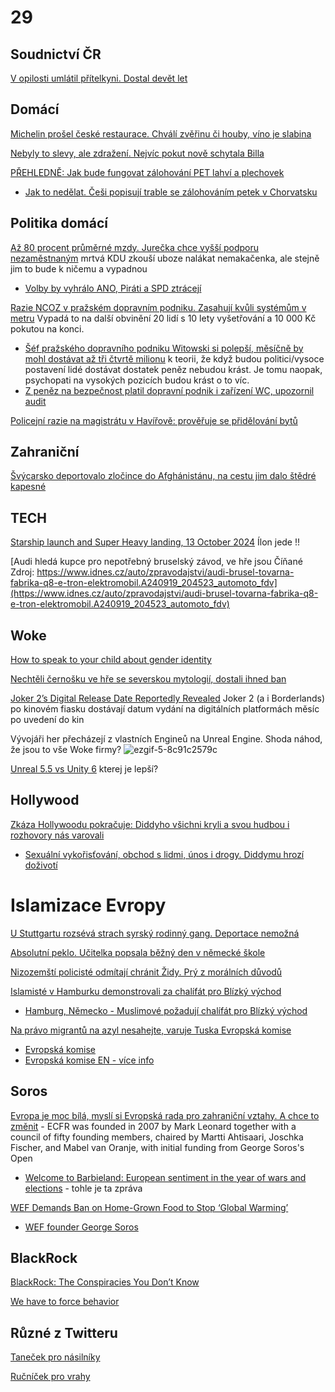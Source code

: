 # 29

## Soudnictví ČR

[V opilosti umlátil přítelkyni. Dostal devět let](https://www.novinky.cz/clanek/krimi-v-opilosti-umlatil-pritelkyni-dostal-devet-let-40493092)

## Domácí

[Michelin prošel české restaurace. Chválí zvěřinu či houby, víno je slabina](https://www.idnes.cz/ekonomika/domaci/michelin-pruvodce-gastronomie-analyza-cesko.A241011_161034_ekonomika_ven?zdroj=sph_hp)

[Nebyly to slevy, ale zdražení. Nejvíc pokut nově schytala Billa](https://www.novinky.cz/clanek/ekonomika-nebyly-to-slevy-ale-zdrazeni-nejvic-pokut-nove-schytala-billa-40492762)

[PŘEHLEDNĚ: Jak bude fungovat zálohování PET lahví a plechovek](https://www.novinky.cz/clanek/ekonomika-prehledne-jak-bude-fungovat-zalohovani-pet-lahvi-a-plechovek-40492714)
 * [Jak to nedělat. Češi popisují trable se zálohováním petek v Chorvatsku](https://www.idnes.cz/ekonomika/zahranicni/zalohovani-chorvatsko-pet-lahve.A241002_151027_eko-zahranicni_rie)

## Politika domácí

[Až 80 procent průměrné mzdy. Jurečka chce vyšší podporu nezaměstnaným](https://www.idnes.cz/ekonomika/domaci/podpora-v-nezamestnanosti-zmeny-rekvalifikace-mpsv-zakonik.A241014_155339_ekonomika_alis) mrtvá KDU zkouší uboze nalákat nemakačenka, ale stejně jim to bude k ničemu a vypadnou
 * [Volby by vyhrálo ANO, Piráti a SPD ztrácejí](https://www.novinky.cz/clanek/domaci-volby-by-vyhralo-ano-pirati-a-spd-ztraceji-40493059)

[Razie NCOZ v pražském dopravním podniku. Zasahují kvůli systémům v metru](https://www.idnes.cz/zpravy/domaci/detektivove-ncoz-zasahuji-v-dopravnim-podniku-kvuli-udajne-nevyhodnym-smlouvam.A241014_090439_domaci_vank) Vypadá to na další obvinění 20 lidí s 10 lety vyšetřování a 10 000 Kč pokutou na konci.
  * [Šéf pražského dopravního podniku Witowski si polepší, měsíčně by mohl dostávat až tři čtvrtě milionu](https://www.lidovky.cz/domov/prazsky-dopravni-podnik-generalni-reditel-witowski-dpp-plat-odmeny.A240605_185049_ln_domov_lvot) k teorii, že když budou politici/vysoce postavení lidé dostávat dostatek peněz nebudou krást. Je tomu naopak, psychopati na vysokých pozicích budou krást o to víc.
  * [Z peněz na bezpečnost platil dopravní podnik i zařízení WC, upozornil audit](https://www.idnes.cz/zpravy/domaci/dozimetr-dpp-praha-dopravni-podnik-korupce-razie.A241016_195544_domaci_laci?zdroj=sph_hp)

[Policejní razie na magistrátu v Havířově: prověřuje se přidělování bytů](https://www.novinky.cz/clanek/krimi-policejni-razie-na-magistratu-v-havirove-40493075)

## Zahraniční

[Švýcarsko deportovalo zločince do Afghánistánu, na cestu jim dalo štědré kapesné](https://www.novinky.cz/clanek/zahranicni-evropa-svycarsko-deportovalo-zlocince-do-afghanistanu-na-cestu-jim-dalo-stedre-kapesne-40492879)

## TECH

[Starship launch and Super Heavy landing, 13 October 2024](https://www.youtube.com/watch?v=e5SvPLT0x70) Ílon jede !! 

[Audi hledá kupce pro nepotřebný bruselský závod, ve hře jsou Číňané
Zdroj: https://www.idnes.cz/auto/zpravodajstvi/audi-brusel-tovarna-fabrika-q8-e-tron-elektromobil.A240919_204523_automoto_fdv](https://www.idnes.cz/auto/zpravodajstvi/audi-brusel-tovarna-fabrika-q8-e-tron-elektromobil.A240919_204523_automoto_fdv)
## Woke

[How to speak to your child about gender identity](https://www.vodafone.co.uk/newscentre/smart-living/digital-parenting/how-to-speak-to-your-child-about-gender-identity/)

[Nechtěli černošku ve hře se severskou mytologií, dostali ihned ban](https://www.idnes.cz/hry/magazin/nexus-mods-modifikace-god-of-war-angrboda-geralt.A240930_142357_bw-magazin_oma)

[Joker 2’s Digital Release Date Reportedly Revealed](https://www.superherohype.com/news/585484-joker-2-digital-release-date-revealed) Joker 2 (a i Borderlands) po kinovém fiasku dostávají datum vydání na digitálních platformách měsíc po uvedení do kin

Vývojáři her přecházejí z vlastních Engineů na Unreal Engine. Shoda náhod, že jsou to vše Woke firmy?
![ezgif-5-8c91c2579c](https://github.com/user-attachments/assets/da0265aa-db37-4b50-a64c-b059f2fd8487)

[Unreal 5.5 vs Unity 6](https://www.youtube.com/watch?v=6xCHCGoRL9M) kterej je lepší? 

## Hollywood

[Zkáza Hollywoodu pokračuje: Diddyho všichni kryli a svou hudbou i rozhovory nás varovali](https://www.expres.cz/celebrity/sean-diddy-combs-vezeni-znasilneni-kanye-west-adele-hollywood.A241001_140320_dx-celebrity_opae)
 * [Sexuální vykořisťování, obchod s lidmi, únos i drogy. Diddymu hrozí doživotí](https://www.idnes.cz/zpravy/revue/spolecnost/sean-diddy-combs-obvineni-sexualni-nasili-spekulace-unosy.A241011_085307_lidicky_sub)

# Islamizace Evropy 

[U Stuttgartu rozsévá strach syrský rodinný gang. Deportace nemožná](https://www.novinky.cz/clanek/zahranicni-evropa-u-stuttgartu-rozseva-strach-syrsky-rodinny-gang-deportace-nemozna-40492772)

[Absolutní peklo. Učitelka popsala běžný den v německé škole](https://www.novinky.cz/clanek/zahranicni-evropa-absolutni-peklo-ucitelka-popsala-bezny-den-v-nemecke-skole-40491837)

[Nizozemští policisté odmítají chránit Židy. Prý z morálních důvodů](https://www.idnes.cz/zpravy/zahranicni/nizozemsko-policie-zide-palestina-evropa-antisemitismus.A241006_203529_zahranicni_krd?zdroj=sph_hp)

[Islamisté v Hamburku demonstrovali za chalífát pro Blízký východ](https://www.novinky.cz/clanek/zahranicni-evropa-islamiste-v-hamburku-demonstrovali-za-chalifat-pro-blizky-vychod-40492889)
 * [Hamburg, Německo - Muslimové požadují chalífát pro Blízký východ](https://www.youtube.com/shorts/2345NMTdjYc)

[Na právo migrantů na azyl nesahejte, varuje Tuska Evropská komise](https://www.idnes.cz/zpravy/zahranicni/polsko-eu-migranti-belorusko-pravo-na-azyl.A241014_131133_zahranicni_kha)
 * [Evropská komise](https://cs.wikipedia.org/wiki/Evropsk%C3%A1_komise)
 * [Evropská komise EN - více info](https://en.wikipedia.org/wiki/European_commissioner)

## Soros

[Evropa je moc bílá, myslí si Evropská rada pro zahraniční vztahy. A chce to změnit](https://www.parlamentnilisty.cz/arena/monitor/Evropa-je-moc-bila-mysli-si-Evropska-rada-pro-zahranicni-vztahy-A-chce-to-zmenit-762798) - ECFR was founded in 2007 by Mark Leonard together with a council of fifty founding members, chaired by Martti Ahtisaari, Joschka Fischer, and Mabel van Oranje, with initial funding from George Soros's Open
  * [Welcome to Barbieland: European sentiment in the year of wars and elections](https://ecfr.eu/publication/welcome-to-barbieland-european-sentiment-in-the-year-of-wars-and-elections/) - tohle je ta zpráva

[WEF Demands Ban on Home-Grown Food to Stop ‘Global Warming’](https://slaynews.com/news/wef-demands-ban-home-grown-food-stop-global-warming/)
  * [WEF founder George Soros](https://www.weforum.org/agenda/authors/georgesoros/)

## BlackRock

[BlackRock: The Conspiracies You Don’t Know](https://www.youtube.com/watch?v=ZxZO0jd8VoU)

[We have to force behavior](https://9gag.com/gag/amoBLv4)

## Různé z Twitteru

[Taneček pro násilníky](https://x.com/Shunyaa00/status/1843664399363617065)

[Ručníček pro vrahy](https://x.com/RadioGenoa/status/1843660159538872420)
